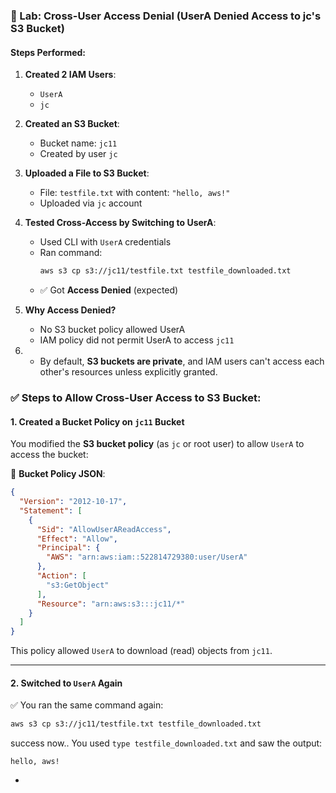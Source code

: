 

### 📁 Lab: Cross-User Access Denial (UserA Denied Access to jc's S3 Bucket)

####  Steps Performed:

1. **Created 2 IAM Users**:  
   - `UserA`  
   - `jc`  

2. **Created an S3 Bucket**:  
   - Bucket name: `jc11`  
   - Created by user `jc`

3. **Uploaded a File to S3 Bucket**:  
   - File: `testfile.txt` with content: `"hello, aws!"`  
   - Uploaded via `jc` account

4. **Tested Cross-Access by Switching to UserA**:
   - Used CLI with `UserA` credentials  
   - Ran command:  
     ```bash
     aws s3 cp s3://jc11/testfile.txt testfile_downloaded.txt
     ```
   - ✅ Got **Access Denied** (expected)

5. **Why Access Denied?**  
   - No S3 bucket policy allowed UserA  
   - IAM policy did not permit UserA to access `jc11`

6. 
   - By default, **S3 buckets are private**, and IAM users can't access each other's resources unless explicitly granted.




### ✅ Steps to **Allow Cross-User Access** to S3 Bucket:

#### 1. **Created a Bucket Policy on `jc11` Bucket**  
You modified the **S3 bucket policy** (as `jc` or root user) to allow `UserA` to access the bucket:

📄 **Bucket Policy JSON**:
```json
{
  "Version": "2012-10-17",
  "Statement": [
    {
      "Sid": "AllowUserAReadAccess",
      "Effect": "Allow",
      "Principal": {
        "AWS": "arn:aws:iam::522814729380:user/UserA"
      },
      "Action": [
        "s3:GetObject"
      ],
      "Resource": "arn:aws:s3:::jc11/*"
    }
  ]
}
```

This policy allowed `UserA` to download (read) objects from `jc11`.

---

#### 2. **Switched to `UserA` Again**

✅ You ran the same command again:
```bash
aws s3 cp s3://jc11/testfile.txt testfile_downloaded.txt
```

success now.. 
You used `type testfile_downloaded.txt` and saw the output:
```
hello, aws!
```

-



